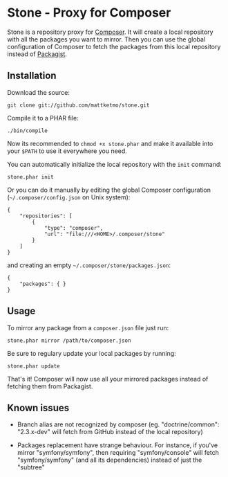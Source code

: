 # Stone - Proxy for Composer

Stone is a repository proxy for [Composer][]. It will create a local repository
with all the packages you want to mirror. Then you can use the global
configuration of Composer to fetch the packages from this local repository
instead of [Packagist][].

[composer]: https://github.com/composer/composer
[packagist]: http://packagist.org/

## Installation

Download the source:

    git clone git://github.com/mattketmo/stone.git

Compile it to a PHAR file:

    ./bin/compile

Now its recommended to `chmod +x stone.phar` and make it available into your
`$PATH` to use it everywhere you need.

You can automatically initialize the local repository with the `init` command:

    stone.phar init

Or you can do it manually by editing the global Composer configuration
(`~/.composer/config.json` on Unix system):

    {
        "repositories": [
            {
                "type": "composer",
                "url": "file:///<HOME>/.composer/stone"
            }
        ]
    }

and creating an empty `~/.composer/stone/packages.json`:

    {
        "packages": { }
    }

## Usage

To mirror any package from a `composer.json` file just run:

    stone.phar mirror /path/to/composer.json

Be sure to regulary update your local packages by running:

    stone.phar update

That's it! Composer will now use all your mirrored packages instead of fetching
them from Packagist.

## Known issues

- Branch alias are not recognized by composer (eg. "doctrine/common":
  "2.3.x-dev" will fetch from GitHub instead of the local repository)

- Packages replacement have strange behaviour. For instance, if you've mirror
  "symfony/symfony", then requiring "symfony/console" will fetch
  "symfony/symfony" (and all its dependencies) instead of just the "subtree"
